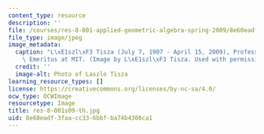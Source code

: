 ```yaml
---
content_type: resource
description: ''
file: /courses/res-8-001-applied-geometric-algebra-spring-2009/8e60eadf3faacc336bbfba74b4306ca1_res-8-001s09-th.jpg
file_type: image/jpeg
image_metadata:
  caption: "L\xE1szl\xF3 Tisza (July 7, 1907 - April 15, 2009), Professor of Physics\
    \ Emeritus at MIT. (Image by L\xE1szl\xF3 Tisza. Used with permission.)"
  credit: ''
  image-alt: Photo of Laszlo Tisza
learning_resource_types: []
license: https://creativecommons.org/licenses/by-nc-sa/4.0/
ocw_type: OCWImage
resourcetype: Image
title: res-8-001s09-th.jpg
uid: 8e60eadf-3faa-cc33-6bbf-ba74b4306ca1
---
```

